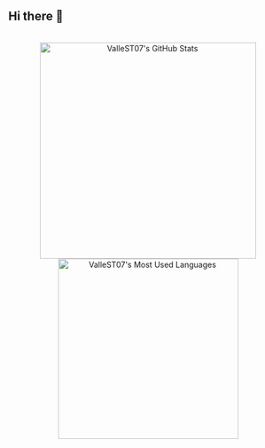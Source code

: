 ## Hi there 👋


<br>

<div align=center>
  <img width=390 src="https://github-readme-stats.vercel.app/api?username=ValleST07&theme=transparent&count_private=true&show_icons=true&rank_icon=github&locale=en" alt="ValleST07's GitHub Stats" />
  <img width=325 src="https://github-readme-stats.vercel.app/api/top-langs?username=ValleST07&theme=transparent&layout=donut&hide=css&langs_count=8&border_radius=10&show_icons=true&locale=en" alt="ValleST07's Most Used Languages" />
</div>

<!--
**ValleST07/ValleST07** is a ✨ _special_ ✨ repository because its `README.md` (this file) appears on your GitHub profile.

Here are some ideas to get you started:

- 🔭 I’m currently working on ...
- 🌱 I’m currently learning ...
- 👯 I’m looking to collaborate on ...
- 🤔 I’m looking for help with ...
- 💬 Ask me about ...
- 📫 How to reach me: ...
- 😄 Pronouns: ...
- ⚡ Fun fact: ...
-->
